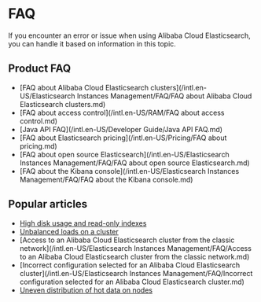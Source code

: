 # FAQ

If you encounter an error or issue when using Alibaba Cloud Elasticsearch, you can handle it based on information in this topic.

## Product FAQ

-   [FAQ about Alibaba Cloud Elasticsearch clusters](/intl.en-US/Elasticsearch Instances Management/FAQ/FAQ about Alibaba Cloud Elasticsearch clusters.md)
-   [FAQ about access control](/intl.en-US/RAM/FAQ about access control.md)
-   [Java API FAQ](/intl.en-US/Developer Guide/Java API FAQ.md)
-   [FAQ about Elasticsearch pricing](/intl.en-US/Pricing/FAQ about pricing.md)
-   [FAQ about open source Elasticsearch](/intl.en-US/Elasticsearch Instances Management/FAQ/FAQ about open source Elasticsearch.md)
-   [FAQ about the Kibana console](/intl.en-US/Elasticsearch Instances Management/FAQ/FAQ about the Kibana console.md)

## Popular articles

-   [High disk usage and read-only indexes]()
-   [Unbalanced loads on a cluster]()
-   [Access to an Alibaba Cloud Elasticsearch cluster from the classic network](/intl.en-US/Elasticsearch Instances Management/FAQ/Access to an Alibaba Cloud Elasticsearch cluster from the classic network.md)
-   [Incorrect configuration selected for an Alibaba Cloud Elasticsearch cluster](/intl.en-US/Elasticsearch Instances Management/FAQ/Incorrect configuration selected for an Alibaba Cloud Elasticsearch cluster.md)
-   [Uneven distribution of hot data on nodes]()

